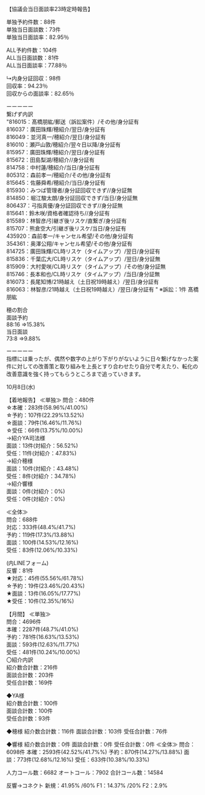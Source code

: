 【協議会当日面談率23時定時報告】  

単独予約件数：88件  
単独当日面談数：73件  
単独当日面談率：82.95％  

ALL予約件数：104件  
ALL当日面談数：81件  
ALL当日面談率：77.88％  

↳内身分証回収：98件  
回収率：94.23％  
回収からの面談率：82.65％  

ーーーーー  
繋げず内訳  
"816015：髙橋朋紘/郵送（訴訟案件）/その他/身分証有  
816037：廣田珠輝/穂紹介/翌日/身分証有  
816049：並河真一/穂紹介/翌日/身分証有  
816010：瀬戸山敦/穂紹介/翌々日以降/身分証有  
815957：廣田珠輝/穂紹介/翌日/身分証有  
815672：田島梨湖/穂紹介//身分証有  
814758：中村蓮/穂紹介/当日/身分証有  
805312：森前孝一/穂紹介/その他/身分証有  
815645：佐藤舜希/穂紹介/当日/身分証有  
815930：みつば管理者/身分証回収できず//身分証無  
814850：堀江駿太朗/身分証回収できず/当日/身分証無  
806437：弓指真優/身分証回収できず//身分証無  
815641：鈴木咲/資格者確認待ち//身分証有  
815589：林智彦/引継ぎ後リスケ/直繋ぎ/身分証有  
815707：熊倉空大/引継ぎ後リスケ/当日/身分証有  
435920：森前孝一/キャンセル希望/その他/身分証有  
354361：奥澤公翔/キャンセル希望/その他/身分証有  
814725：廣田珠輝/CL時リスケ（タイムアップ）/翌日/身分証有  
815836：千葉広大/CL時リスケ（タイムアップ）/翌日/身分証無  
815909：大村愛咲/CL時リスケ（タイムアップ）/その他/身分証無  
815746：長本和也/CL時リスケ（タイムアップ）/当日/身分証無  
816073：長尾知博/21時越え（土日祝19時越え）/翌日/身分証有  
816063：林智彦/21時越え（土日祝19時越え）/翌日/身分証有  "
※訴訟：1件 髙橋朋紘  

穂の割合  
面談予約  
88:16 ⇒15.38%  
当日面談  
73:8 ⇒9.88%  

ーーーーー  
指標には乗ったが、偶然や数字の上がり下がりがないように日々繋げなかった案件に対しての改善策と取り組みを上長とすり合わせたり自分で考えたり、転化の改善意識を強く持ってもらうところまで追っていきます。  

10月8日(水) 
 
【着地報告】 
≪単独≫ 
問合：480件  
☆本確：283件(58.96%/41.00%)  
☆予約：107件(22.29%13.52%)  
☆面談：79件(16.46%/11.76%)  
☆受任：66件(13.75%/10.00%)  
→紹介YA司法様  
面談：13件(対紹介：56.52%)  
受任：11件(対紹介：47.83%)  
→紹介穂様  
面談：10件(対紹介：43.48%)  
受任：8件(対紹介：34.78%)  
→紹介響様  
面談：0件(対紹介：0%)  
受任：0件(対紹介：0%)  
 
≪全体≫  
問合：688件  
対応：333件(48.4%/41.7%)  
予約：119件(17.3%/13.88%)  
面談：100件(14.53%/12.16%)  
受任：83件(12.06%/10.33%)  
 
(内LINEフォーム)  
反響：81件  
★対応：45件(55.56%/61.78%)  
☆予約：19件(23.46%/20.43%)  
★面談：13件(16.05%/17.77%)  
★受任：10件(12.35%/16%)  
 
 
【月間】 
≪単独≫  
問合：4696件  
本確：2287件(48.7%/41.0%)  
予約：781件(16.63%/13.53%)  
面談：593件(12.63%/11.77%)  
受任：481件(10.24%/10.00%)  
〇紹介内訳  
紹介数合計数：216件  
面談合計数：203件  
受任合計数：169件  
 
◆YA様  
紹介数合計数：100件  
面談合計数：100件  
受任合計数：93件  
 
◆穂様 
紹介数合計数：116件 
面談合計数：103件 
受任合計数：76件 
 
◆響様 
紹介数合計数：0件 
面談合計数：0件 
受任合計数：0件 
≪全体≫ 
問合：6098件 
本確：2593件(42.52%/41.7%%) 
予約：870件(14.27%/13.88%) 
面談：773件(12.68%/12.16%) 
受任：633件(10.38%/10.33%) 
 
人力コール数：6682 
オートコール：7902 
合計コール数：14584 
 
反響→コネクト 
新規：41.95% /60% 
F1：14.37% /20% 
F2：2.9%
